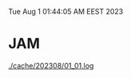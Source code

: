 Tue Aug  1 01:44:05 AM EEST 2023
# JAM
<a href='./cache/202308/01_01.log'>./cache/202308/01_01.log</a>
